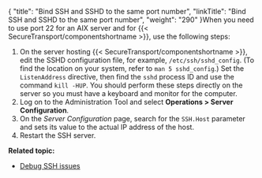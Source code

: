 {
    "title": "Bind SSH and SSHD to the same port number",
    "linkTitle": "Bind SSH and SSHD to the same port number",
    "weight": "290"
}When you need to use port 22 for an AIX server and for {{< SecureTransport/componentshortname  >}}, use the following steps:

1.  On the server hosting {{< SecureTransport/componentshortname >}}, edit the SSHD configuration file, for example, `/etc/ssh/sshd_config`. (To find the location on your system, refer to `man 5 sshd_config`.) Set the `ListenAddress` directive, then find the `sshd` process ID and use the command `kill -HUP`. You should perform these steps directly on the server so you must have a keyboard and monitor for the computer.
2.  Log on to the Administration Tool and select **Operations > Server Configuration**.
3.  On the *Server Configuration* page, search for the `SSH.Host` parameter and sets its value to the actual IP address of the host.
4.  Restart the SSH server.

**Related topic:**

-   <a href="../t_st_debug_ssh_issues" class="MCXref xref">Debug SSH issues</a>
